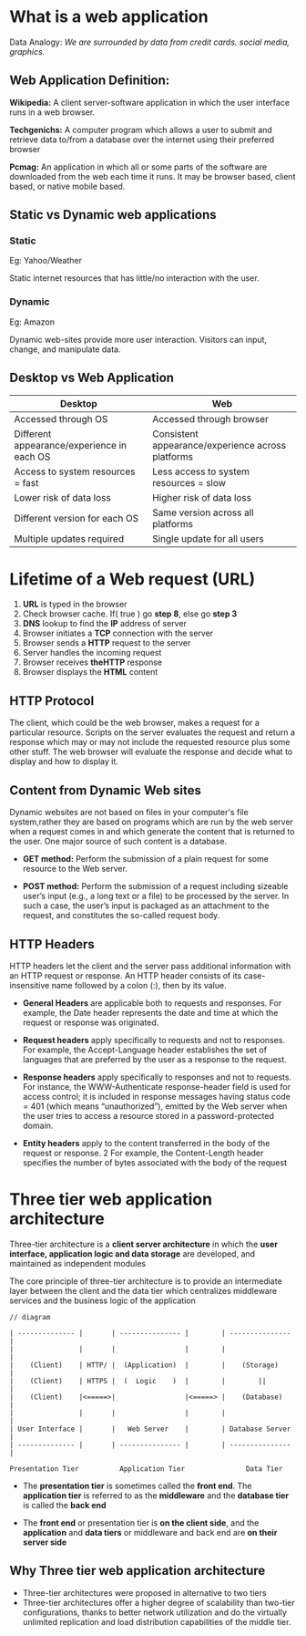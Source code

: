 # What is a web application

Data Analogy: *We are surrounded by data from credit cards. social media, graphics.* 

## Web Application Definition: 

**Wikipedia:** A client server-software application in which the user interface runs in a web browser.

**Techgenichs:** A computer program which allows a user to submit and retrieve data to/from a database over the internet using their preferred browser

**Pcmag:** An application in which all or some parts of the software are downloaded from the web each time it runs. It may be browser based, client based, or native mobile based.


## Static vs Dynamic web applications

### Static 

Eg: Yahoo/Weather

Static internet resources that has little/no interaction with the user.

### Dynamic 

Eg: Amazon

Dynamic web-sites provide more user interaction. Visitors can input, change, and manipulate data.

## Desktop vs Web Application

| Desktop                                    | Web                                               |
| ------------------------------------------ | ------------------------------------------------- |
| Accessed through OS                        | Accessed through browser                          |
| Different appearance/experience in each OS | Consistent appearance/experience across platforms |
| Access to system resources = fast          | Less access to system resources = slow            |
| Lower risk of data loss                    | Higher risk of data loss                          |
| Different version for each OS              | Same version across all platforms                 |
| Multiple updates required                  | Single update for all users                       |




# Lifetime of a Web request (URL)

1. **URL** is typed in the browser
2. Check browser cache. If( true ) go **step 8**, else go **step 3**
3. **DNS** lookup to find the **IP** address of server
4. Browser initiates a **TCP** connection with the server
5. Browser sends a **HTTP** request to the server
6. Server handles the incoming request
7. Browser receives **theHTTP** response
8. Browser displays the **HTML** content


## HTTP Protocol

The client, which could be the web browser, makes a request for a particular resource. 
Scripts on the server evaluates the request and return a response which may or may not 
include the requested resource plus some other stuff. The web browser will evaluate the 
response and decide what to display and how to display it.

## Content from Dynamic Web sites 

Dynamic websites are not based on files in your computer's file system,rather they are based 
on programs which are run by the web server when a request comes in and which generate 
the content that is returned to the user. One major source of such content is a database.

- **GET method:** Perform the submission of a plain request for some resource to the Web server. 

- **POST method:** Perform the submission of a request including sizeable user’s input (e.g., a 
long text or a file) to be processed by the server. In such a case, the user’s input is 
packaged as an attachment to the request, and constitutes the so-called request body.

## HTTP Headers

HTTP headers let the client and the server pass additional information with an HTTP request or
 response. An HTTP header consists of its case-insensitive name followed by a colon (:), 
 then by its value.

- **General Headers** are applicable both to requests and responses. For example, the 
Date header represents the date and time at which the request or response was originated. 

- **Request headers** apply specifically to requests and not to responses. 
For example, the Accept-Language header establishes the set of languages that are 
preferred by the user as a response to the request. 

- **Response headers** apply specifically to responses and not to requests. For instance, 
the WWW-Authenticate response-header field is used for access control; it is included in 
response messages having status code = 401 (which means “unauthorized”), emitted by the 
Web server when the user tries to access a resource stored in a password-protected domain. 

- **Entity headers** apply to the content transferred in the body of the request or 
response. 2 For example, the Content-Length header specifies the number of bytes associated 
with the body of the request

# Three tier web application architecture

Three-tier architecture is a **client server architecture** in which the **user interface, 
application logic and data storage** are developed, and maintained as independent modules

The core principle of three-tier architecture is to provide an intermediate layer 
between the client and the data tier which centralizes middleware services and the 
business logic of the application


```
// diagram

| -------------- |       | --------------- |        | --------------- | 
|                |       |                 |        |                 |
|    (Client)    | HTTP/ |  (Application)  |        |    (Storage)    |
|    (Client)    | HTTPS |  (  Logic    )  |        |        ||       | 
|    (Client)    |<=====>|                 |<=====> |    (Database)   |
|                |       |                 |        |                 |
| User Interface |       |   Web Server    |        | Database Server |
| -------------- |       | --------------- |        | --------------- | 
             
Presentation Tier          Application Tier               Data Tier
```

- The **presentation tier** is sometimes called the **front end**. The **application tier** is referred 
to as the **middleware** and the **database tier** is called the **back end**

- The **front end** or presentation tier is **on the client side**, and the **application** and **data 
tiers** or middleware and back end are **on their server side**

## Why Three tier web application architecture 

- Three-tier architectures were proposed in alternative to two tiers
- Three-tier architectures offer a higher degree of scalability than two-tier configurations, thanks
to better network utilization and do the virtually unlimited replication and load distribution capabilities
of the middle tier.
